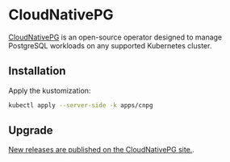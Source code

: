 # CloudNativePG

[CloudNativePG](https://cloudnative-pg.io) is an open-source operator designed to manage PostgreSQL workloads on any supported Kubernetes cluster.

## Installation

Apply the kustomization:

```sh
kubectl apply --server-side -k apps/cnpg
```

## Upgrade

[New releases are published on the CloudNativePG site.](https://cloudnative-pg.io/releases/).
